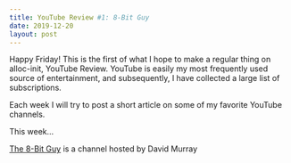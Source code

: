 ```yaml
---
title: YouTube Review #1: 8-Bit Guy
date: 2019-12-20
layout: post
---
```


Happy Friday! This is the first of what I hope to make a regular thing on alloc-init, 
YouTube Review. YouTube is easily my most frequently used source of entertainment, 
and subsequently, I have collected a large list of subscriptions. 

Each week I will try to post a short article on some of my favorite YouTube channels.

This week...

[The 8-Bit Guy][1] is a channel hosted by David Murray 


[1]: https://www.youtube.com/user/adric22
